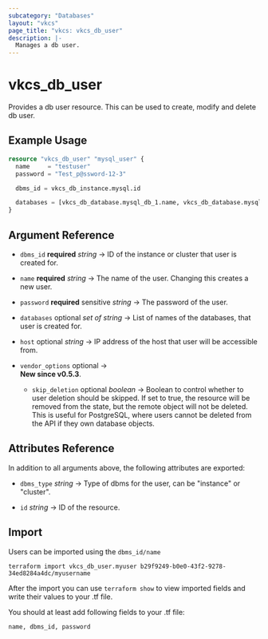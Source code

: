 ```yaml
---
subcategory: "Databases"
layout: "vkcs"
page_title: "vkcs: vkcs_db_user"
description: |-
  Manages a db user.
---
```


# vkcs_db_user

Provides a db user resource. This can be used to create, modify and delete db user.

## Example Usage

```terraform
resource "vkcs_db_user" "mysql_user" {
  name     = "testuser"
  password = "Test_p@ssword-12-3"

  dbms_id = vkcs_db_instance.mysql.id

  databases = [vkcs_db_database.mysql_db_1.name, vkcs_db_database.mysql_db_2.name]
}
```
## Argument Reference
- `dbms_id` **required** *string* &rarr;  ID of the instance or cluster that user is created for.

- `name` **required** *string* &rarr;  The name of the user. Changing this creates a new user.

- `password` **required** sensitive *string* &rarr;  The password of the user.

- `databases` optional *set of* *string* &rarr;  List of names of the databases, that user is created for.

- `host` optional *string* &rarr;  IP address of the host that user will be accessible from.

- `vendor_options` optional &rarr;  <br>**New since v0.5.3**.
  - `skip_deletion` optional *boolean* &rarr;  Boolean to control whether to user deletion should be skipped. If set to true, the resource will be removed from the state, but the remote object will not be deleted. This is useful for PostgreSQL, where users cannot be deleted from the API if they own database objects.


## Attributes Reference
In addition to all arguments above, the following attributes are exported:
- `dbms_type` *string* &rarr;  Type of dbms for the user, can be "instance" or "cluster".

- `id` *string* &rarr;  ID of the resource.



## Import

Users can be imported using the `dbms_id/name`

```shell
terraform import vkcs_db_user.myuser b29f9249-b0e0-43f2-9278-34ed8284a4dc/myusername
```

After the import you can use ```terraform show``` to view imported fields and write their values to your .tf file.

You should at least add following fields to your .tf file:

`name, dbms_id, password`
